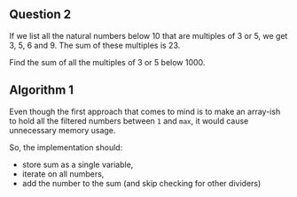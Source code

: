 ## Question 2

If we list all the natural numbers below 10 that are multiples of 3 or 5, we get 3, 5, 6 and 9. The sum of these multiples is 23.

Find the sum of all the multiples of 3 or 5 below 1000.

## Algorithm 1

Even though the first approach that comes to mind is to make an array-ish to hold all the filtered numbers between `1` and `max`, it would cause unnecessary memory usage.

So, the implementation should:

* store sum as a single variable, 
* iterate on all numbers, 
* add the number to the sum (and skip checking for other dividers)
